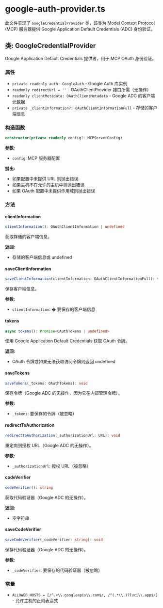 # google-auth-provider.ts

此文件实现了 `GoogleCredentialProvider` 类，该类为 Model Context Protocol (MCP) 服务器提供 Google Application Default Credentials (ADC) 身份验证。

## 类: GoogleCredentialProvider

Google Application Default Credentials 提供者，用于 MCP OAuth 身份验证。

### 属性

- `private readonly auth: GoogleAuth` - Google Auth 库实例
- `readonly redirectUrl = ''` - OAuthClientProvider 接口所需（无操作）
- `readonly clientMetadata: OAuthClientMetadata` - Google ADC 的客户端元数据
- `private _clientInformation?: OAuthClientInformationFull` - 存储的客户端信息

### 构造函数

```typescript
constructor(private readonly config?: MCPServerConfig)
```

**参数:**
- `config`: MCP 服务器配置

**抛出:**
- 如果配置中未提供 URL 则抛出错误
- 如果主机不在允许的主机中则抛出错误
- 如果 OAuth 配置中未提供作用域则抛出错误

### 方法

#### clientInformation

```typescript
clientInformation(): OAuthClientInformation | undefined
```

获取存储的客户端信息。

**返回:**
- 存储的客户端信息或 undefined

#### saveClientInformation

```typescript
saveClientInformation(clientInformation: OAuthClientInformationFull): void
```

保存客户端信息。

**参数:**
- `clientInformation`: �      要保存的客户端信息

#### tokens

```typescript
async tokens(): Promise<OAuthTokens | undefined>
```

使用 Google Application Default Credentials 获取 OAuth 令牌。

**返回:**
- OAuth 令牌或如果无法获取访问令牌则返回 undefined

#### saveTokens

```typescript
saveTokens(_tokens: OAuthTokens): void
```

保存令牌（Google ADC 的无操作，因为它在内部管理令牌）。

**参数:**
- `_tokens`: 要保存的令牌（被忽略）

#### redirectToAuthorization

```typescript
redirectToAuthorization(_authorizationUrl: URL): void
```

重定向到授权 URL（Google ADC 的无操作）。

**参数:**
- `_authorizationUrl`: 授权 URL（被忽略）

#### codeVerifier

```typescript
codeVerifier(): string
```

获取代码验证器（Google ADC 的无操作）。

**返回:**
- 空字符串

#### saveCodeVerifier

```typescript
saveCodeVerifier(_codeVerifier: string): void
```

保存代码验证器（Google ADC 的无操作）。

**参数:**
- `_codeVerifier`: 要保存的代码验证器（被忽略）

### 常量

- `ALLOWED_HOSTS = [/^.+\\.googleapis\\.com$/, /^(.*\\.)?luci\\.app$/]` - 允许主机的正则表达式